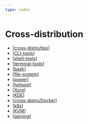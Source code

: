 ```yaml
---
type: index
---
```


# Cross-distribution

- [[cross-distro/tips]]
- [[CLI-tools]]
- [[shell-tools]]
- [[terminal-tools]]
- [[bash]]
- [[file-system]]
- [[power]]
- [[hotspot]]
- [[Xorg]]
- [[KDE]]
- [[cross-distro/Docker]]
- [[k8s]]
- [[KVM]]
- [[gaming]]

[//begin]: # "Autogenerated link references for markdown compatibility"
[cross-distro/tips]: tips.md "General Linux Usage Tips"
[CLI-tools]: CLI-tools.md "Commonly Used Command-line Tools"
[shell-tools]: shell-tools.md "Shell Related Tools"
[terminal-tools]: terminal-tools.md "Terminal Related Tools"
[bash]: bash.md "Bash Usage"
[file-system]: file-system.md "File Systems"
[power]: power.md "Power Management"
[hotspot]: hotspot.md "Create Hotspot on Linux"
[Xorg]: Xorg.md "X.Org"
[KDE]: KDE.md "KDE Plasma Tweak"
[cross-distro/Docker]: Docker.md "Docker Usage"
[k8s]: k8s.md "Kubernetes Usage"
[KVM]: KVM.md "Kernel-based Virtual Machine Usage"
[gaming]: gaming.md "Gaming on Linux"
[//end]: # "Autogenerated link references"
